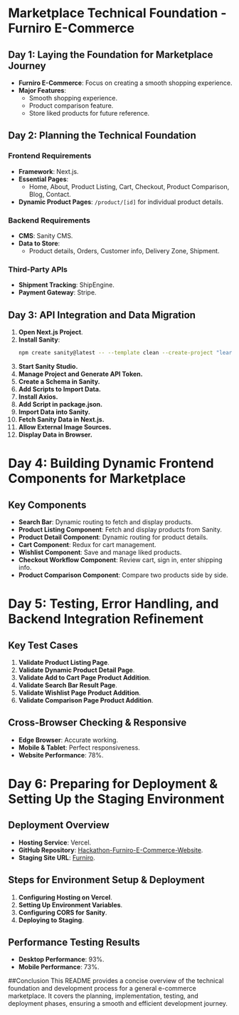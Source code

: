 # Marketplace Technical Foundation - Furniro E-Commerce

## Day 1: Laying the Foundation for Marketplace Journey
- **Furniro E-Commerce**: Focus on creating a smooth shopping experience.
- **Major Features**:
  - Smooth shopping experience.
  - Product comparison feature.
  - Store liked products for future reference.

## Day 2: Planning the Technical Foundation
### Frontend Requirements
- **Framework**: Next.js.
- **Essential Pages**:
  - Home, About, Product Listing, Cart, Checkout, Product Comparison, Blog, Contact.
- **Dynamic Product Pages**: `/product/[id]` for individual product details.

### Backend Requirements
- **CMS**: Sanity CMS.
- **Data to Store**:
  - Product details, Orders, Customer info, Delivery Zone, Shipment.

### Third-Party APIs
- **Shipment Tracking**: ShipEngine.
- **Payment Gateway**: Stripe.

## Day 3: API Integration and Data Migration
1. **Open Next.js Project**.
2. **Install Sanity**:
   ```bash
   npm create sanity@latest -- --template clean --create-project "learning-sanity-project" --dataset production
3. **Start Sanity Studio.**
4. **Manage Project and Generate API Token.**
5. **Create a Schema in Sanity.**
6. **Add Scripts to Import Data.**
7. **Install Axios.**
8. **Add Script in package.json.**
9. **Import Data into Sanity.**
10. **Fetch Sanity Data in Next.js.**
11. **Allow External Image Sources.**
12. **Display Data in Browser.**

# Day 4: Building Dynamic Frontend Components for Marketplace

## Key Components
- **Search Bar**: Dynamic routing to fetch and display products.
- **Product Listing Component**: Fetch and display products from Sanity.
- **Product Detail Component**: Dynamic routing for product details.
- **Cart Component**: Redux for cart management.
- **Wishlist Component**: Save and manage liked products.
- **Checkout Workflow Component**: Review cart, sign in, enter shipping info.
- **Product Comparison Component**: Compare two products side by side.

# Day 5: Testing, Error Handling, and Backend Integration Refinement

## Key Test Cases
1. **Validate Product Listing Page**.
2. **Validate Dynamic Product Detail Page**.
3. **Validate Add to Cart Page Product Addition**.
4. **Validate Search Bar Result Page**.
5. **Validate Wishlist Page Product Addition**.
6. **Validate Comparison Page Product Addition**.

## Cross-Browser Checking & Responsive
- **Edge Browser**: Accurate working.
- **Mobile & Tablet**: Perfect responsiveness.
- **Website Performance**: 78%.

# Day 6: Preparing for Deployment & Setting Up the Staging Environment

## Deployment Overview
- **Hosting Service**: Vercel.
- **GitHub Repository**: [Hackathon-Furniro-E-Commerce-Website](https://github.com/Hudaibkhan/Hackathon-Furniro-E-Commerce-Website.git).
- **Staging Site URL**: [Furniro](https://furniro-taupe.vercel.app/).

## Steps for Environment Setup & Deployment
1. **Configuring Hosting on Vercel**.
2. **Setting Up Environment Variables**.
3. **Configuring CORS for Sanity**.
4. **Deploying to Staging**.

## Performance Testing Results
- **Desktop Performance**: 93%.
- **Mobile Performance**: 73%.

##Conclusion
This README provides a concise overview of the technical foundation and development process for a general e-commerce marketplace. It covers the planning, implementation, testing, and deployment phases, ensuring a smooth and efficient development journey.
